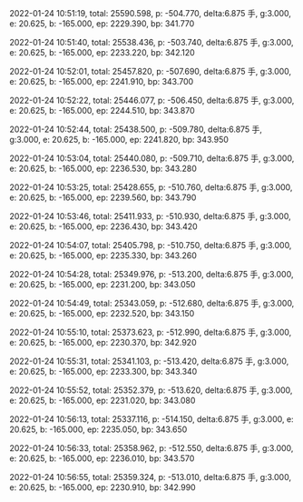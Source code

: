 2022-01-24 10:51:19, total: 25590.598, p: -504.770, delta:6.875 手, g:3.000, e: 20.625, b: -165.000, ep: 2229.390, bp: 341.770

2022-01-24 10:51:40, total: 25538.436, p: -503.740, delta:6.875 手, g:3.000, e: 20.625, b: -165.000, ep: 2233.220, bp: 342.120

2022-01-24 10:52:01, total: 25457.820, p: -507.690, delta:6.875 手, g:3.000, e: 20.625, b: -165.000, ep: 2241.910, bp: 343.700

2022-01-24 10:52:22, total: 25446.077, p: -506.450, delta:6.875 手, g:3.000, e: 20.625, b: -165.000, ep: 2244.510, bp: 343.870

2022-01-24 10:52:44, total: 25438.500, p: -509.780, delta:6.875 手, g:3.000, e: 20.625, b: -165.000, ep: 2241.820, bp: 343.950

2022-01-24 10:53:04, total: 25440.080, p: -509.710, delta:6.875 手, g:3.000, e: 20.625, b: -165.000, ep: 2236.530, bp: 343.280

2022-01-24 10:53:25, total: 25428.655, p: -510.760, delta:6.875 手, g:3.000, e: 20.625, b: -165.000, ep: 2239.560, bp: 343.790

2022-01-24 10:53:46, total: 25411.933, p: -510.930, delta:6.875 手, g:3.000, e: 20.625, b: -165.000, ep: 2236.430, bp: 343.420

2022-01-24 10:54:07, total: 25405.798, p: -510.750, delta:6.875 手, g:3.000, e: 20.625, b: -165.000, ep: 2235.330, bp: 343.260

2022-01-24 10:54:28, total: 25349.976, p: -513.200, delta:6.875 手, g:3.000, e: 20.625, b: -165.000, ep: 2231.200, bp: 343.050

2022-01-24 10:54:49, total: 25343.059, p: -512.680, delta:6.875 手, g:3.000, e: 20.625, b: -165.000, ep: 2232.520, bp: 343.150

2022-01-24 10:55:10, total: 25373.623, p: -512.990, delta:6.875 手, g:3.000, e: 20.625, b: -165.000, ep: 2230.370, bp: 342.920

2022-01-24 10:55:31, total: 25341.103, p: -513.420, delta:6.875 手, g:3.000, e: 20.625, b: -165.000, ep: 2233.300, bp: 343.340

2022-01-24 10:55:52, total: 25352.379, p: -513.620, delta:6.875 手, g:3.000, e: 20.625, b: -165.000, ep: 2231.020, bp: 343.080

2022-01-24 10:56:13, total: 25337.116, p: -514.150, delta:6.875 手, g:3.000, e: 20.625, b: -165.000, ep: 2235.050, bp: 343.650

2022-01-24 10:56:33, total: 25358.962, p: -512.550, delta:6.875 手, g:3.000, e: 20.625, b: -165.000, ep: 2236.010, bp: 343.570

2022-01-24 10:56:55, total: 25359.324, p: -513.010, delta:6.875 手, g:3.000, e: 20.625, b: -165.000, ep: 2230.910, bp: 342.990